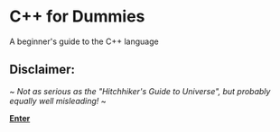 

# C++ for Dummies
A beginner's guide to the C++ language

## Disclaimer:  
~ _Not as serious as the "Hitchhiker's Guide to Universe", but probably equally well misleading!_ ~

[**Enter**](./TOC)

